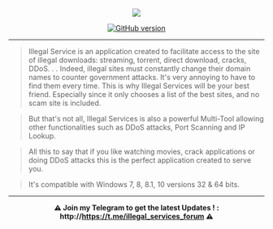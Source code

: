 <div align="center">

# 

<img src="https://i.imgur.com/9iGo7wM.png">

[![GitHub version](https://img.shields.io/github/v/release/Illegal-Services/Illegal_Services.svg)](https://github.com/Illegal-Services/Illegal_Services/releases/tag/Latest)

</div><hr>

>  Illegal Service is an application created to facilitate access to the site of illegal downloads: streaming, torrent, direct download, cracks, DDoS. . .
Indeed, illegal sites must constantly change their domain names to counter government attacks. It's very annoying to have to find them every time.
This is why Illegal Services will be your best friend. Especially since it only chooses a list of the best sites, and no scam site is included.

>  But that's not all, Illegal Services is also a powerful Multi-Tool allowing other functionalities such as DDoS attacks, Port Scanning and IP Lookup.

>  All this to say that if you like watching movies, crack applications or doing DDoS attacks this is the perfect application created to serve you.

>  It's compatible with Windows 7, 8, 8.1, 10 versions 32 & 64 bits.

<hr><div align="center">
  
**⚠️ Join my Telegram to get the latest Updates ! : http://https://t.me/illegal_services_forum ⚠️**

</div>
